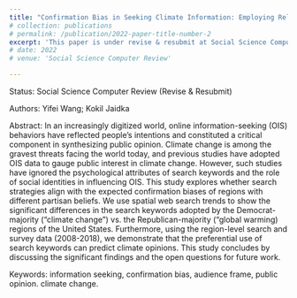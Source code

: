 ```yaml
---
title: "Confirmation Bias in Seeking Climate Information: Employing Relative Search Volume to Predict Partisan Climate Opinions"
# collection: publications
# permalink: /publication/2022-paper-title-number-2
excerpt: 'This paper is under revise & resubmit at Social Science Computer Review.'
# date: 2022
# venue: 'Social Science Computer Review'

---
```

Status:
Social Science Computer Review (Revise & Resubmit)

Authors: 
Yifei Wang; Kokil Jaidka

Abstract: 
In an increasingly digitized world, online information-seeking (OIS) behaviors have reflected people’s intentions and constituted a critical component in synthesizing public opinion. Climate change is among the gravest threats facing the world today, and previous studies have adopted OIS data to gauge public interest in climate change. However, such studies have ignored the psychological attributes of search keywords and the role of social identities in influencing OIS. This study explores whether search strategies align with the expected confirmation biases of regions with different partisan beliefs. We use spatial web search trends to show the significant differences in the search keywords adopted by the Democrat-majority (“climate change”) vs. the Republican-majority (“global warming) regions of the United States. Furthermore, using the region-level search and survey data (2008-2018), we demonstrate that the preferential use of search keywords can predict climate opinions. This study concludes by discussing the significant findings and the open questions for future work.

Keywords: 
information seeking, confirmation bias, audience frame, public opinion. climate change.

